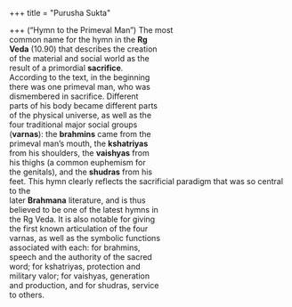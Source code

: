 +++
title = "Purusha Sukta"

+++
(“Hymn to the Primeval Man”) The most  
common name for the hymn in the **Rg**  
**Veda** (10.90) that describes the creation  
of the material and social world as the  
result of a primordial **sacrifice**.  
According to the text, in the beginning  
there was one primeval man, who was  
dismembered in sacrifice. Different  
parts of his body became different parts  
of the physical universe, as well as the  
four traditional major social groups  
(**varnas**): the **brahmins** came from the  
primeval man’s mouth, the **kshatriyas**  
from his shoulders, the **vaishyas** from  
his thighs (a common euphemism for  
the genitals), and the **shudras** from his  
feet. This hymn clearly reflects the sacrificial paradigm that was so central to the  
later **Brahmana** literature, and is thus  
believed to be one of the latest hymns in  
the Rg Veda. It is also notable for giving  
the first known articulation of the four  
varnas, as well as the symbolic functions  
associated with each: for brahmins,  
speech and the authority of the sacred  
word; for kshatriyas, protection and  
military valor; for vaishyas, generation  
and production, and for shudras, service  
to others.